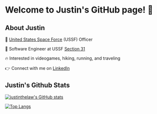 # Welcome to Justin's GitHub page! 👋

## About Justin

🚀 [United States Space Force](https://www.spaceforce.com/) (USSF) Officer

💼 Software Engineer at USSF [Section 31](https://www.linkedin.com/company/section-thirty-one/mycompany/)

🔥 Interested in videogames, hiking, running, and traveling

👉 Connect with me on [LinkedIn](https://www.linkedin.com/in/justinwingchunglaw/)

## Justin's Github Stats

[![justinthelaw's GitHub stats](https://github-readme-stats.vercel.app/api?username=justinthelaw&show_icons=true&hide=stars,issues&theme=tokyonight)](https://github.com/anuraghazra/github-readme-stats)

[![Top Langs](https://github-readme-stats.vercel.app/api/top-langs/?username=justinthelaw&langs_count=6&&layout=donut&theme=tokyonight&exclude_repo=annDigIC)](https://github.com/anuraghazra/github-readme-stats)

<!--
**justinthelaw/justinthelaw** is a ✨ _special_ ✨ repository because its `README.md` (this file) appears on your GitHub profile.
-->
